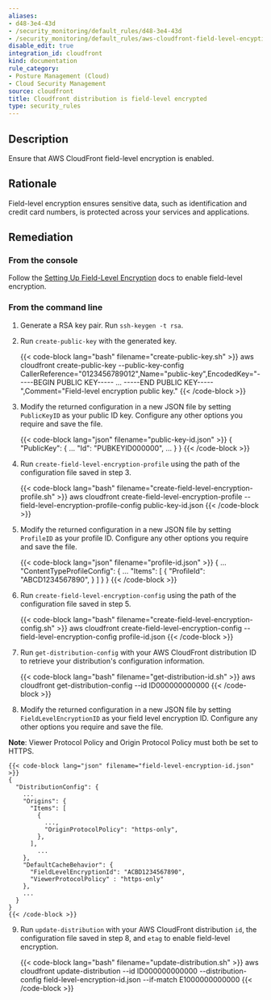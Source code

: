```yaml
---
aliases:
- d48-3e4-43d
- /security_monitoring/default_rules/d48-3e4-43d
- /security_monitoring/default_rules/aws-cloudfront-field-level-encyption
disable_edit: true
integration_id: cloudfront
kind: documentation
rule_category:
- Posture Management (Cloud)
- Cloud Security Management
source: cloudfront
title: Cloudfront distribution is field-level encrypted
type: security_rules
---
```


## Description

Ensure that AWS CloudFront field-level encryption is enabled.

## Rationale

Field-level encryption ensures sensitive data, such as identification and credit card numbers, is protected across your services and applications.

## Remediation

### From the console

Follow the [Setting Up Field-Level Encryption][1] docs to enable field-level encryption.

### From the command line

1. Generate a RSA key pair. Run `ssh-keygen -t rsa`.

2. Run `create-public-key` with the generated key.

    {{< code-block lang="bash" filename="create-public-key.sh" >}}
    aws cloudfront create-public-key
        --public-key-config CallerReference="0123456789012",Name="public-key",EncodedKey="-----BEGIN PUBLIC KEY----- ... -----END PUBLIC KEY-----",Comment="Field-level encryption public key."
    {{< /code-block >}}

3. Modify the returned configuration in a new JSON file by setting `PublicKeyID` as your public ID key. Configure any other options you require and save the file.

    {{< code-block lang="json" filename="public-key-id.json" >}}
    {
      "PublicKey": {
        ...
        "Id": "PUBKEYID000000",
        ...
      }
    }
    {{< /code-block >}}

4. Run `create-field-level-encryption-profile` using the path of the configuration file saved in step 3.

    {{< code-block lang="bash" filename="create-field-level-encryption-profile.sh" >}}
    aws cloudfront create-field-level-encryption-profile
        --field-level-encryption-profile-config public-key-id.json
    {{< /code-block >}}

5. Modify the returned configuration in a new JSON file by setting `ProfileID` as your profile ID. Configure any other options you require and save the file.

    {{< code-block lang="json" filename="profile-id.json" >}}
    {
      ...
      "ContentTypeProfileConfig": {
        ...
        "Items": [
          {
            "ProfileId": "ABCD1234567890",
          }
        ]
      }
    }
    {{< /code-block >}}

6. Run `create-field-level-encryption-config` using the path of the configuration file saved in step 5.

    {{< code-block lang="bash" filename="create-field-level-encryption-config.sh" >}}
    aws cloudfront create-field-level-encryption-config
        --field-level-encryption-config profile-id.json
    {{< /code-block >}}

7. Run `get-distribution-config` with your AWS CloudFront distribution ID to retrieve your distribution's configuration information.

    {{< code-block lang="bash" filename="get-distribution-id.sh" >}}
    aws cloudfront get-distribution-config
        --id ID000000000000
    {{< /code-block >}}

8. Modify the returned configuration in a new JSON file by setting `FieldLevelEncryptionID` as your field level encryption ID. Configure any other options you require and save the file.

**Note**: Viewer Protocol Policy and Origin Protocol Policy must both be set to HTTPS.

    {{< code-block lang="json" filename="field-level-encryption-id.json" >}}
    {
      "DistributionConfig": {
        ...
        "Origins": {
          "Items": [
            {
              ...,
              "OriginProtocolPolicy": "https-only",
            },
          ],
            ...
        },
        "DefaultCacheBehavior": {
          "FieldLevelEncryptionId": "ACBD1234567890",
          "ViewerProtocolPolicy" : "https-only"
        },
        ...
      }
    }
    {{< /code-block >}}

9. Run `update-distribution` with your AWS CloudFront distribution `id`, the configuration file saved in step 8, and `etag` to enable field-level encryption.

    {{< code-block lang="bash" filename="update-distribution.sh" >}}
    aws cloudfront update-distribution
        --id ID000000000000
        --distribution-config field-level-encryption-id.json
        --if-match E1000000000000
    {{< /code-block >}}

[1]: https://docs.aws.amazon.com/AmazonCloudFront/latest/DeveloperGuide/field-level-encryption.html

